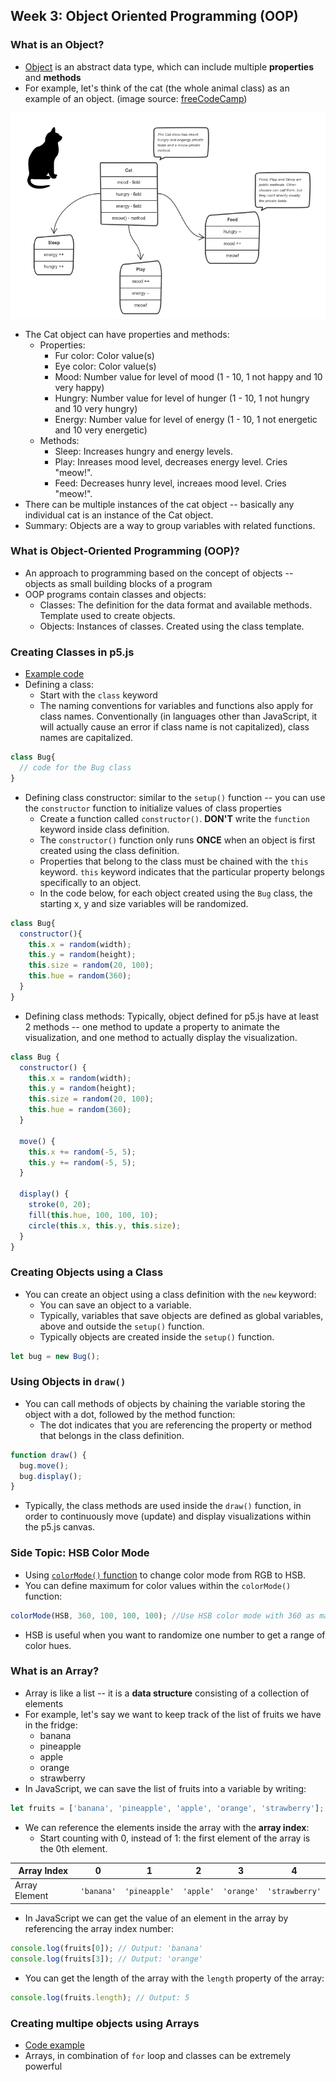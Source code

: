 ## Week 3: Object Oriented Programming (OOP)

### What is an Object?

* [Object](https://en.wikipedia.org/wiki/Object_(computer_science)) is an abstract data type, which can include multiple **properties** and **methods**
* For example, let's think of the cat (the whole animal class) as an example of an object. (image source: [freeCodeCamp](https://www.freecodecamp.org/news/object-oriented-programming-concepts-21bb035f7260/))

![Diagram of objects in programming explained using the cat as an example](_img/cat-oop.png)

* The Cat object can have properties and methods:
  * Properties:
    * Fur color: Color value(s)
    * Eye color: Color value(s)
    * Mood: Number value for level of mood (1 - 10, 1 not happy and 10 very happy)
    * Hungry: Number value for level of hunger (1 - 10, 1 not hungry and 10 very hungry)
    * Energy: Number value for level of energy (1 - 10, 1 not energetic and 10 very energetic)
  * Methods:
    * Sleep: Increases hungry and energy levels.
    * Play: Inreases mood level, decreases energy level. Cries "meow!".
    * Feed: Decreases hunry level, increaes mood level. Cries "meow!".
* There can be multiple instances of the cat object -- basically any individual cat is an instance of the Cat object.
* Summary: Objects are a way to group variables with related functions.

### What is Object-Oriented Programming (OOP)?

* An approach to programming based on the concept of objects -- objects as small building blocks of a program
* OOP programs contain classes and objects:
  * Classes: The definition for the data format and available methods. Template used to create objects.
  * Objects: Instances of classes. Created using the class template.

### Creating Classes in p5.js

* [Example code](https://editor.p5js.org/js6450/sketches/pChh4RQzm)
* Defining a class:
  * Start with the `class` keyword
  * The naming conventions for variables and functions also apply for class names. Conventionally (in languages other than JavaScript, it will actually cause an error if class name is not capitalized), class names are capitalized.

```js
class Bug{
  // code for the Bug class
}	
```

* Defining class constructor: similar to the `setup()` function -- you can use the `constructor` function to initialize values of class properties
  * Create a function called `constructor()`. **DON'T** write the `function` keyword inside class definition.
  * The `constructor()` function only runs **ONCE** when an object is first created using the class definition.
  * Properties that belong to the class must be chained with the `this` keyword. `this` keyword indicates that the particular property belongs specifically to an object.
  * In the code below, for each object created using the `Bug` class, the starting x, y and size variables will be randomized.

```js
class Bug{
  constructor(){
    this.x = random(width);
    this.y = random(height);
    this.size = random(20, 100);
    this.hue = random(360);
  }
}
```

* Defining class methods: Typically, object defined for p5.js have at least 2 methods -- one method to update a property to animate the visualization, and one method to actually display the visualization.

```js
class Bug {
  constructor() {
    this.x = random(width);
    this.y = random(height);
    this.size = random(20, 100);
    this.hue = random(360);
  }

  move() {
    this.x += random(-5, 5);
    this.y += random(-5, 5);
  }

  display() {
    stroke(0, 20);
    fill(this.hue, 100, 100, 10);
    circle(this.x, this.y, this.size);
  }
}
```

### Creating Objects using a Class

* You can create an object using a class definition with the `new` keyword:
  * You can save an object to a variable.
  * Typically, variables that save objects are defined as global variables, above and outside the `setup()` function.
  * Typically objects are created inside the `setup()` function.

```js
let bug = new Bug();
```

### Using Objects in `draw()`

* You can call methods of objects by chaining the variable storing the object with a dot, followed by the method function:
  * The dot indicates that you are referencing the property or method that belongs in the class definition.

```js
function draw() {
  bug.move();
  bug.display();
}
```

* Typically, the class methods are used inside the `draw()` function, in order to continuously move (update) and display visualizations within the p5.js canvas.

### Side Topic: HSB Color Mode

* Using [`colorMode()` function](https://p5js.org/reference/#/p5/colorMode) to change color mode from RGB to HSB.
* You can define maximum for color values within the `colorMode()` function:

```js
colorMode(HSB, 360, 100, 100, 100); //Use HSB color mode with 360 as maximum of hue, 100 as maximum of saturation, brightness and opacity.
```

* HSB is useful when you want to randomize one number to get a range of color hues.

### What is an Array?

* Array is like a list -- it is a **data structure** consisting of a collection of elements
* For example, let's say we want to keep track of the list of fruits we have in the fridge: 
  * banana
  * pineapple
  * apple
  * orange
  * strawberry
* In JavaScript, we can save the list of fruits into a variable by writing:

```js
let fruits = ['banana', 'pineapple', 'apple', 'orange', 'strawberry'];
```

* We can reference the elements inside the array with the **array index**:
  * Start counting with 0, instead of 1: the first element of the array is the 0th element.

| Array Index   | 0          | 1             | 2         | 3          | 4              |
| ------------- | ---------- | ------------- | --------- | ---------- | -------------- |
| Array Element | `'banana'` | `'pineapple'` | `'apple'` | `'orange'` | `'strawberry'` |

* In JavaScript we can get the value of an element in the array by referencing the array index number:

```js
console.log(fruits[0]); // Output: 'banana'
console.log(fruits[3]); // Output: 'orange'
```

* You can get the length of the array with the `length` property of the array:

```js
console.log(fruits.length); // Output: 5
```

### Creating multipe objects using Arrays

* [Code example](https://editor.p5js.org/js6450/sketches/H0jydV8Uu)
* Arrays, in combination of `for` loop and classes can be extremely powerful